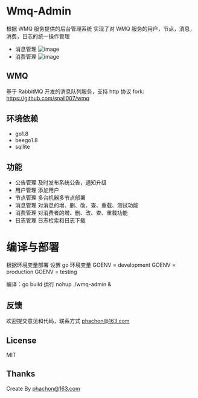 # Wmq-Admin
根据 WMQ 服务提供的后台管理系统
实现了对 WMQ 服务的用户，节点，消息，消费，日志的统一操作管理

- 消息管理
![image](https://raw.githubusercontent.com/phachon/wmq-admin/master/static/images/wiki/message.jpg)
- 消费管理
![image](https://raw.githubusercontent.com/phachon/wmq-admin/master/static/images/wiki/consumer.jpg)

## WMQ
基于 RabbitMQ 开发的消息队列服务，支持 http 协议
fork: https://github.com/snail007/wmq

## 环境依赖
- go1.8
- beego1.8
- sqllite

## 功能
- 公告管理
及时发布系统公告，通知升级
- 用户管理
添加用户
- 节点管理
多台机器多节点部署
- 消息管理
对消息的增、删、改、查、重载、测试功能
- 消费管理
对消费者的增、删、改、查、重载功能
- 日志管理
日志检索和日志下载

# 编译与部署

根据环境变量部署
设置 go 环境变量
GOENV = development
GOENV = production
GOENV = testing

编译：go build
运行 nohup ./wmq-admin &

## 反馈

欢迎提交意见和代码，联系方式 phachon@163.com

## License

MIT

Thanks
---------
Create By phachon@163.com
